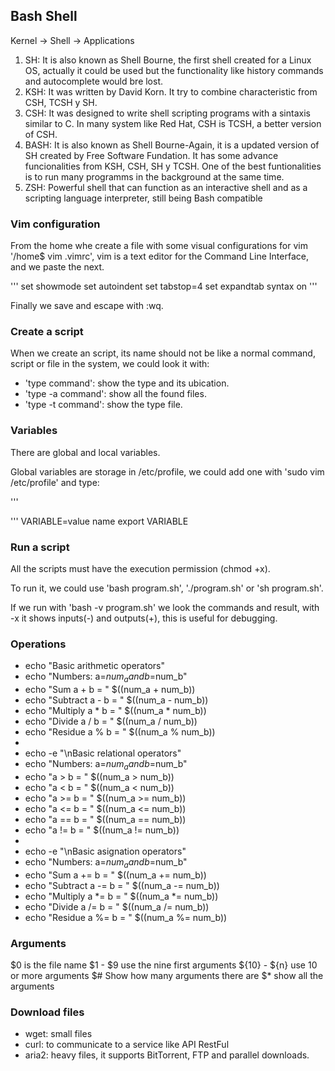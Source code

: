 ## Bash Shell

Kernel -> Shell -> Applications

1. SH: It is also known as Shell Bourne, the first shell created for a Linux OS, actually it could be used but the functionality like history commands and  autocomplete would bre lost.
2. KSH: It was written by David Korn. It try to combine characteristic from CSH, TCSH y SH.
3. CSH: It was designed to write shell scripting programs with a sintaxis similar to C. In many system like Red Hat, CSH is TCSH, a better version of CSH.
4. BASH: It is also known as Shell Bourne-Again, it is a updated version of SH created by Free Software Fundation. It has some advance funcionalities from KSH, CSH, SH y TCSH. One of the best funtionalities is to run many programms in the background at the same time.
5. ZSH: Powerful shell that can function as an interactive shell and as a scripting language interpreter, still being Bash compatible

### Vim configuration
From the home whe create a file with some visual configurations for vim '/home$ vim .vimrc', vim is a text editor for the Command Line Interface, and we paste the next.

'''
set showmode
set autoindent
set tabstop=4
set expandtab
syntax on
'''

Finally we save and escape with :wq.

### Create a script

When we create an script, its name should not be like a normal command, script or file in the system, we could look it with:

- 'type command': show the type and its ubication.
- 'type -a command': show all the found files.
- 'type -t command': show the type file.

### Variables

There are global and local variables.

Global variables are storage in /etc/profile, we could add one with 'sudo vim /etc/profile' and type:

'''

'''
VARIABLE=value name
export VARIABLE

### Run a script

All the scripts must have the execution permission (chmod +x).

To run it, we could use 'bash program.sh', './program.sh' or 'sh program.sh'.

If we run with 'bash -v program.sh' we look the commands and result, with -x it shows inputs(-) and outputs(+), this is useful for debugging.

### Operations

- echo "Basic arithmetic operators"
- echo "Numbers: a=$num_a and b=$num_b"
- echo "Sum a + b = " $((num_a + num_b))
- echo "Subtract a - b = " $((num_a - num_b))
- echo "Multiply a * b = " $((num_a * num_b))
- echo "Divide a / b = " $((num_a / num_b))
- echo "Residue a % b = " $((num_a % num_b))
- 
- echo -e "\nBasic relational operators"
- echo "Numbers: a=$num_a and b=$num_b"
- echo "a > b = " $((num_a > num_b))
- echo "a < b = " $((num_a < num_b))
- echo "a >= b = " $((num_a >= num_b))
- echo "a <= b = " $((num_a <= num_b))
- echo "a == b = " $((num_a == num_b))
- echo "a != b = " $((num_a != num_b))
- 
- echo -e "\nBasic asignation operators"
- echo "Numbers: a=$num_a and b=$num_b"
- echo "Sum a += b = " $((num_a += num_b))
- echo "Subtract a -= b = " $((num_a -= num_b))
- echo "Multiply a *= b = " $((num_a *= num_b))
- echo "Divide a /= b = " $((num_a /= num_b))
- echo "Residue a %= b = " $((num_a %= num_b))

### Arguments

$0 is the file name
$1 - $9 use the nine first arguments
${10} - ${n} use 10 or more arguments
$# Show how many arguments there are
$* show all the arguments

### Download files
- wget: small files
- curl: to communicate to a service like API RestFul
- aria2: heavy files, it supports BitTorrent, FTP and parallel downloads.